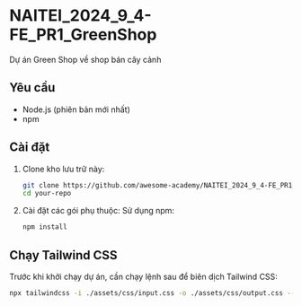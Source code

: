 # NAITEI_2024_9_4-FE_PR1_GreenShop
Dự án Green Shop về shop bán cây cảnh

## Yêu cầu
- Node.js (phiên bản mới nhất)
- npm 
## Cài đặt
1. Clone kho lưu trữ này:
    ```bash
    git clone https://github.com/awesome-academy/NAITEI_2024_9_4-FE_PR1_GreenShop
    cd your-repo
    ```

2. Cài đặt các gói phụ thuộc:
    Sử dụng npm:

    ```bash
    npm install
    ```

## Chạy Tailwind CSS

Trước khi khởi chạy dự án, cần chạy lệnh sau để biên dịch Tailwind CSS:

```bash
npx tailwindcss -i ./assets/css/input.css -o ./assets/css/output.css --watch
```
